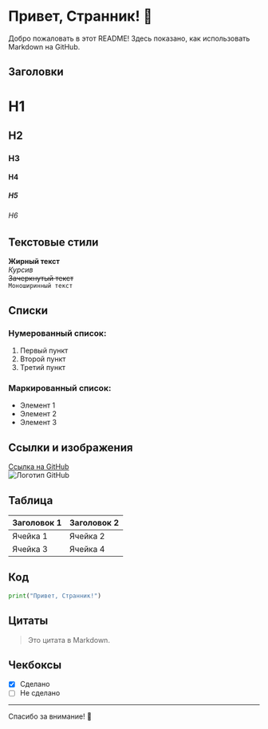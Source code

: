 # Привет, Странник! 👋

Добро пожаловать в этот README! Здесь показано, как использовать Markdown на GitHub.

## Заголовки

# H1
## H2
### H3
#### H4
##### H5
###### H6

## Текстовые стили

**Жирный текст**  
*Курсив*  
~~Зачеркнутый текст~~  
`Моноширинный текст`

## Списки

### Нумерованный список:
1. Первый пункт
2. Второй пункт
3. Третий пункт

### Маркированный список:
- Элемент 1
- Элемент 2
- Элемент 3

## Ссылки и изображения

[Ссылка на GitHub](https://github.com/)  
![Логотип GitHub](https://github.githubassets.com/images/modules/logos_page/GitHub-Mark.png)

## Таблица

| Заголовок 1 | Заголовок 2 |
|-------------|-------------|
| Ячейка 1   | Ячейка 2   |
| Ячейка 3   | Ячейка 4   |

## Код

```python
print("Привет, Странник!")
```

## Цитаты

> Это цитата в Markdown.

## Чекбоксы

- [x] Сделано
- [ ] Не сделано

---

Спасибо за внимание! 🎉
